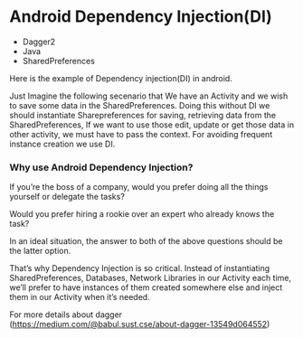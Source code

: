 # Android Dependency Injection(DI)

* Dagger2
* Java
* SharedPreferences



Here is the example of Dependency injection(DI) in android.

Just Imagine the following secenario that We have an Activity and we wish to save some data in the SharedPreferences. Doing this without DI we should instantiate Sharepreferences for saving, retrieving data from the SharedPreferences,  If we want to use those edit, update or get those data in other activity, we must have to pass the context. For avoiding frequent instance creation we use DI. 

### Why use Android Dependency Injection?
If you’re the boss of a company, would you prefer doing all the things yourself or delegate the tasks?

Would you prefer hiring a rookie over an expert who already knows the task?

In an ideal situation, the answer to both of the above questions should be the latter option.

That’s why Dependency Injection is so critical. Instead of instantiating SharedPreferences, Databases, Network Libraries in our Activity each time, we’ll prefer to have instances of them created somewhere else and inject them in our Activity when it’s needed.


For more details about dagger (https://medium.com/@babul.sust.cse/about-dagger-13549d064552)
